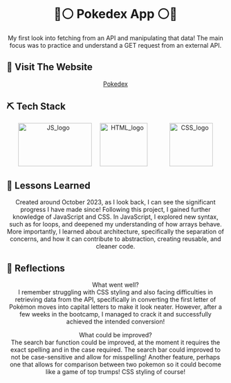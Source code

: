 <h1 align="center"> 
🔴⚪ Pokedex App ⚪🔴
</h1>

<p align="center">  
My first look into fetching from an API and manipulating that data!
The main focus was to practice and understand a GET request from an external API.
</p>

## 🏁 Visit The Website

<p align="center">
<a href="https://stupendous-mousse-0d11ce.netlify.app/">Pokedex</a>
</p>

## ⛏️ Tech Stack

<section align="center">
<a href="https://www.typescriptlang.org/"><img src="https://github.com/chisfy/Simpsons-blog/assets/137444313/3935dfe8-eebe-46c9-8bc6-4fd46a5a2daf" alt="JS_logo" height="100" width="170"/></a>
&nbsp;&nbsp;&nbsp;
<a href="https://html.com/"><img src="https://github.com/chisfy/PokeDex-App/assets/137444313/8f9a65a1-a728-43f3-9068-8164e4cdad8d" alt="HTML_logo" height="100" width="110"/></a>
&nbsp;&nbsp;&nbsp;
&nbsp;&nbsp;&nbsp;
&nbsp;&nbsp;&nbsp;
<a href="https://developer.mozilla.org/en-US/docs/Web/CSS"><img src="https://github.com/chisfy/Simpsons-blog/assets/137444313/e4b7f100-adc3-4521-9db9-225a449ab5e2" alt="CSS_logo" height="100" width="100"/></a>
</section>
  
## 🏫 Lessons Learned

<p align="center">
Created around October 2023, as I look back, I can see the significant progress I have made since!
Following this project, I gained further knowledge of JavaScript and CSS. In JavaScript, I explored new syntax, such as for loops, and deepened my understanding of how arrays behave. More importantly, I learned about architecture, specifically the separation of concerns, and how it can contribute to abstraction, creating reusable, and cleaner code.
</p>

## 💭 Reflections
<p align="center">
What went well? <br>
I remember struggling with CSS styling and also facing difficulties in retrieving data from the API, specifically in converting the first letter of Pokémon moves into capital letters to make it look neater. However, after a few weeks in the bootcamp, I managed to crack it and successfully achieved the intended conversion!
</p>

<p align="center">
What could be improved? <br>
The search bar function could be improved, at the moment it requires the exact spelling and in the case required. The search bar could improved to not be case-sensitive and allow for misspelling!
Another feature, perhaps one that allows for comparison between two pokemon so it could become like a game of top trumps!
CSS styling of course!
</p> 

 

 
